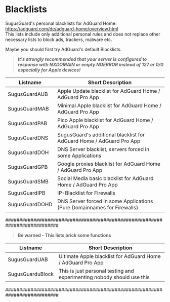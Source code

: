 # Blacklists
SugusGuard's personal blacklists for AdGuard Home: https://adguard.com/de/adguard-home/overview.html  
This lists include only additional personal rules and does not replace other necessary lists to block ads, trackers, malware etc.

Maybe you should first try AdGuard's default Blocklists.

> ***It's strongly recommended that your server is configured to response with NXDOMAIN or empty NOERROR instead of 127 or 0/0 especially for Apple devices!***

| Listname | Short Description |
| ------------- | ---------------------------------------------------------------------------- |
| SugusGuardAUB | Apple Update blacklist for AdGuard Home / AdGuard Pro App |
| SugusGuardMAB	| Minimal Apple blacklist for AdGuard Home / AdGuard Pro App |
| SugusGuardPAB	| Pico Apple blacklist for AdGuard Home / AdGuard Pro App |
| SugusGuardDNS	| SugusGuard's additional blacklist for AdGuard Home / AdGuard Pro App |
| SugusGuardDOH	| DNS Server blacklist, servers forced in some Applications |
| SugusGuardGPB	| Google proxies blacklist for AdGuard Home / AdGuard Pro App |
| SugusGuardSMB	| Social Media basic blacklist for AdGuard Home / AdGuard Pro App |
| SugusGuardIPB	| IP-Blacklist for Firewalls
| SugusGuardDOHD|	DNS Server forced in some Applications (Pure Domainnames for Firewalls) |

###########################################################################
> **Be warned - This lists brick some functions**
> 
| Listname | Short Description |
| ------------- | ---------------------------------------------------------------------------- |
|SugusGuardUAB | Ultimate Apple blacklist for AdGuard Home / AdGuard Pro App |
|SugusGuarduBlock | This is just personal testing and experimenting nobody should use this

###########################################################################
